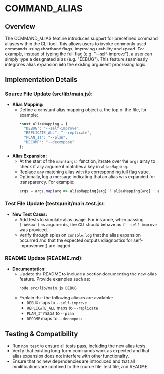 # COMMAND_ALIAS

## Overview

The COMMAND_ALIAS feature introduces support for predefined command aliases within the CLI tool. This allows users to invoke commonly used commands using shorthand flags, improving usability and speed. For example, instead of typing the full flag (e.g. "--self-improve"), a user can simply type a designated alias (e.g. "DEBUG"). This feature seamlessly integrates alias expansion into the existing argument processing logic.

## Implementation Details

### Source File Update (src/lib/main.js):
- **Alias Mapping:**
  - Define a constant alias mapping object at the top of the file, for example:
    ```js
    const aliasMapping = {
      "DEBUG": "--self-improve",
      "REPLICATE_ALL": "--replicate",
      "PLAN_IT": "--plan",
      "DECOMP": "--decompose"
    };
    ```
- **Alias Expansion:**
  - At the start of the `main(args)` function, iterate over the `args` array to check if any argument matches a key in `aliasMapping`.
  - Replace any matching alias with its corresponding full flag value.
  - Optionally, log a message indicating that an alias was expanded for transparency. For example:
    ```js
    args = args.map(arg => aliasMapping[arg] ? aliasMapping[arg] : arg);
    ```

### Test File Update (tests/unit/main.test.js):
- **New Test Cases:**
  - Add tests to simulate alias usage. For instance, when passing `["DEBUG"]` as arguments, the CLI should behave as if `--self-improve` was provided.
  - Verify through spies on `console.log` that the alias expansion occurred and that the expected outputs (diagnostics for self-improvement) are logged.

### README Update (README.md):
- **Documentation:**
  - Update the README to include a section documenting the new alias feature. Provide examples such as:
    ```bash
    node src/lib/main.js DEBUG
    ```
  - Explain that the following aliases are available:
    - `DEBUG` maps to `--self-improve`
    - `REPLICATE_ALL` maps to `--replicate`
    - `PLAN_IT` maps to `--plan`
    - `DECOMP` maps to `--decompose`

## Testing & Compatibility

- Run `npm test` to ensure all tests pass, including the new alias tests.
- Verify that existing long-form commands work as expected and that alias expansion does not interfere with other functionality.
- Ensure that no new dependencies are introduced and that all modifications are confined to the source file, test file, and README.
